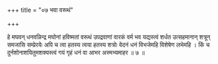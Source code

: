 +++
title = "०७ भवा वरूथं"

+++

हे मघवन् धनवन्निन्द्र मघोनां हविष्मतां वरूथं उपद्रवाणां वारकं वर्म भव यद्यस्त्वं शर्धत उत्सहमानान् शत्रून् समजासि सम्प्रेरयेः अपि च त्वा हतस्य त्वया हतस्य शत्रोः वेदनं धनं विभजेमहि विशेषेण लभेमहि । किं च दुर्नशोनाशयितुमशक्यस्त्वं गयं गृहं धनं वा आभर अस्मभ्यमाहर ॥ ७ ॥